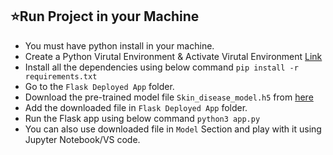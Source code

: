 ## ⭐Run Project in your Machine
* You must have python install in your machine.
* Create a Python Virutal Environment & Activate Virutal Environment [Link](https://docs.python.org/3/tutorial/venv.html)
* Install all the dependencies using below command
    `pip install -r requirements.txt`
* Go to the `Flask Deployed App` folder.
* Download the pre-trained model file `Skin_disease_model.h5` from [here]([https://drive.google.com/drive/folders/1ewJWAiduGuld_9oGSrTuLumg9y62qS6A?usp=share_link](https://www.kaggle.com/models/vaibhavkalungada/skin_disdeases_model))
* Add the downloaded file in `Flask Deployed App` folder.
* Run the Flask app using below command `python3 app.py`
* You can also use downloaded file in `Model` Section and play with it using Jupyter Notebook/VS code.
